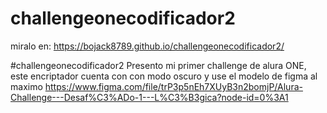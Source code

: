 # challengeonecodificador2

miralo en: https://bojack8789.github.io/challengeonecodificador2/

#challengeonecodificador2   Presento mi primer challenge de alura  ONE, este encriptador  cuenta con con modo oscuro y use el modelo de figma al maximo https://www.figma.com/file/trP3p5nEh7XUyB3n2bomjP/Alura-Challenge---Desaf%C3%ADo-1---L%C3%B3gica?node-id=0%3A1
